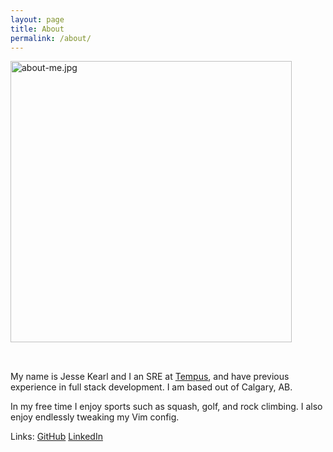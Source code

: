 ```yaml
---
layout: page
title: About
permalink: /about/
---
```


<img width="450px" src="{{ site.baseurl }}/assets/about-me.jpg" style="margin-bottom: 2rem;" alt="about-me.jpg">

My name is Jesse Kearl and I an SRE at [Tempus](https://www.tempus.com/), and have previous experience in full stack development. I am based out of Calgary, AB.

In my free time I enjoy sports such as squash, golf, and rock climbing. I also enjoy endlessly tweaking my Vim config.

Links: <data data-icon="ei-sc-github"></data> [GitHub](www.github.com/j-krl) <data data-icon="ei-sc-linkedin"> </data> [LinkedIn](https://www.linkedin.com/in/jesse-kearl/)
